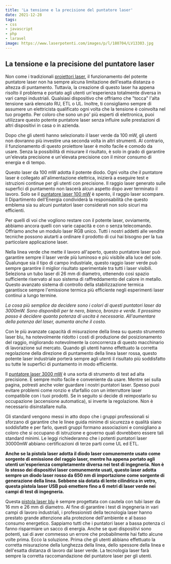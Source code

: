 ```yaml
---
title: 'La tensione e la precisione del puntatore laser'
date: 2021-12-28
tags:
- css
- javascript
- php
- laravel
image: https://www.laserpotenti.com/images/p/l/180704/LV13303.jpg
---
```

## La tensione e la precisione del puntatore laser

Non come i tradizionali [proiettori laser](https://www.laserpotenti.com/proiettore-laser/c-47_77.html), il funzionamento del potente puntatore laser non ha sempre alcuna limitazione dell'esatta distanza o altezza di puntamento. Tuttavia, la creazione di questo laser ha appena risolto il problema e portato agli utenti un'esperienza totalmente diversa in vari campi industriali. Qualsiasi dispositivo che offriamo che "tocca" l'alta tensione sarà elencato RU, ETL o UL. Inoltre, ti consigliamo sempre di assumere un elettricista qualificato ogni volta che la tensione è coinvolta nel tuo progetto. Per coloro che sono un po' più esperti di elettronica, puoi utilizzare questo potente puntatore laser senza influire sulle prestazioni di altri dispositivi in ​​casa o in azienda.

Dopo che gli utenti hanno selezionato il laser verde da 100 mW, gli utenti non dovranno più investire una seconda volta in altri strumenti. Al contrario, il funzionamento di questo proiettore laser è molto facile e comodo da usare. Senza la possibilità di misurare il risultato, è solo in grado di garantire un'elevata precisione e un'elevata precisione con il minor consumo di energia e di tempo.

Questo laser da 100 mW adotta il potente diodo. Ogni volta che il puntatore laser è collegato all'alimentazione elettrica, inizierà a eseguire test e istruzioni continue per gli utenti con precisione. Il raggio laser generato sulle superfici di puntamento non lascerà alcun aspetto dopo aver terminato il lavoro. Solo se il [puntatore laser 100 mW](https://www.laserpotenti.com/laser-verde-100mw/p-206.html) è spento, il raggio laser scompare. Il Dipartimento dell'Energia condividerà la responsabilità che questo emblema sia su alcuni puntatori laser considerati non solo sicuri ma efficienti.

Per quelli di voi che vogliono restare con il potente laser, ovviamente, abbiamo ancora quelli con varie capacità e con o senza telecomando. Offriamo anche un modulo laser RGB unico. Tutti i nostri addetti alle vendite tecniche possono aiutarti a ordinare il prodotto di cui hai bisogno per la tua particolare applicazione laser.

Nella linea verde che mette il lavoro all'aperto, questo puntatore laser può garantire sempre il laser verde più luminoso e più visibile alla luce del sole. Qualunque sia il tipo di campo industriale, questo raggio laser verde può sempre garantire il miglior risultato sperimentale tra tutti i laser visibili. Seleziona un tubo laser di 26 mm di diametro, ottenendo così spazio sufficiente riservato al suo sistema di raffreddamento del calore in metallo. Questo avanzato sistema di controllo della stabilizzazione termica garantisce sempre l'emissione termica più efficiente negli esperimenti laser continui a lungo termine.

*La cosa più semplice da decidere sono i colori di questi puntatori laser da 3000mW. Sono disponibili per te nero, bianco, bronzo e verde. Il prossimo passo è decidere quanta potenza di uscita è necessaria. All'aumentare della potenza del laser, aumenta anche il costo.*

Con le più avanzate capacità di misurazione della linea su questo strumento laser blu, ha notevolmente ridotto i costi di produzione del posizionamento del raggio, migliorando notevolmente la concorrenza di questo macchinario di lavorazione sul mercato. Quando gli utenti hanno effettuato la corretta regolazione della direzione di puntamento della linea laser rossa, questo potente laser industriale porterà sempre agli utenti il ​​risultato più soddisfatto su tutte le superfici di puntamento in modo efficiente.

Il [puntatore laser 3000 mW](https://www.laserpotenti.com/laser-blu-3000mw/p-266.html) è una sorta di strumento di test ad alta precisione. È sempre molto facile e conveniente da usare. Mentre sei sulla pagina, potresti anche voler guardare i nostri puntatori laser. Spesso puoi evitare problemi come ronzio e sfarfallio con un interruttore laser compatibile con i tuoi prodotti. Se in seguito si decide di reimpostarlo su occupazione (accensione automatica), si inverte la regolazione. Non è necessario disinstallare nulla.

Gli standard vengono messi in atto dopo che i gruppi professionali si sforzano di garantire che le linee guida minime di sicurezza e qualità siano soddisfatte e per farlo, questi gruppi formano associazioni e consigliano a coloro che si occupano di istruzione e governo quali dovrebbero essere tali standard minimi. Le leggi richiederanno che i potenti puntatori laser 30000mW abbiano certificazioni di terze parti come UL ed ETL.

**Anche se la pistola laser adotta il diodo laser comunemente usato come sorgente di emissione del raggio laser, mentre ha appena portato agli utenti un'esperienza completamente diversa nei test di ingegneria. Non è lo stesso dei dispositivi laser comunemente usati, questo laser adotta sempre un diodo laser rosso da 650 nm di importazione come sorgente di generazione della linea. Sebbene sia dotata di lente cilindrica in vetro, questa pistola laser USB può emettere fino a 6 metri di laser verde nei campi di test di ingegneria.**

Questa [pistola laser blu](https://www.laserpotenti.com/laser-blu-2000mw/p-424.html) è sempre progettata con cautela con tubi laser da 16 mm e 26 mm di diametro. Al fine di garantire i test di ingegneria in vari campi di lavoro industriali, i professionisti della tecnologia laser hanno prestato grande attenzione alla protezione dell'ambiente e al basso consumo energetico. Sappiamo tutti che i puntatori laser a bassa potenza ci fanno risparmiare un sacco di energia. Anche se quei dispositivi sono potenti, sai di aver commesso un errore che probabilmente hai fatto alcune volte prima. Ecco la soluzione. Prima che gli utenti abbiano effettuato la corretta misurazione della lunghezza della linea, dello spessore della linea e dell'esatta distanza di lavoro dal laser verde. La tecnologia laser farà sempre la corretta raccomandazione del puntatore laser per gli utenti.
